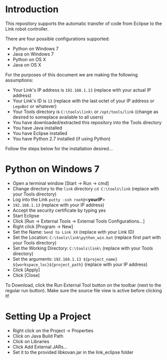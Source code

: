 Introduction
====

This repository supports the automatic transfer of code from Eclipse to the Link robot controller.

There are four possible configurations supported:
* Python on Windows 7
* Java on Windows 7
* Python on OS X
* Java on OS X

For the purposes of this document we are making the following assumptions:
* Your Link's IP address is `192.168.1.13` (replace with your actual IP address)
* Your Link's ID is `13` (replace with the last octet of your IP address or `LegoBot` or whatever)
* Your Tools directory is `C:\tools\link\` or `/opt/tools/link` (change as desired to someplace available to all users)
* You have downloaded/extracted this repository into the Tools directory
* You have Java installed
* You have Eclipse installed
* You have Python 2.7 installed (if using Python)

Follow the steps below for the installation desired...

Python on Windows 7
====

* Open a terminal window [Start -> Run -> cmd]
* Change directory to the `link` directory `cd C:\tools\link` (replace with your Tools directory)
* Log into the Link `putty -ssh root@`<**yourIP**>
* `192.168.1.13` (replace with your IP address) 
* Accept the security certificate by typing yes 
* Start Eclipse
* Click [Run -> External Tools -> External Tools Configurations...]
* Right click [Program -> New]
* Set the Name: `Send to Link XX` (replace with your Link ID)
* Set the Location: `C:\tools\link\python_win.bat` (replace first part with your Tools directory)
* Set the Working Directory: `C:\tools\link\` (replace with your Tools directory)
* Set the arguments: `192.168.1.13 ${project_name} ${workspace_loc}${project_path}` (replace with your IP address)
* Click [Apply]
* Click [Close]

To Download, click the Run External Tool button on the toolbar (next to the regular run button). Make sure the source file view is active before clicking it!

Setting Up a Project
====================

* Right click on the Project -> Properties
* Click on Java Build Path
* Click on Libraries
* Click Add External JARs...
* Set it to the provided libkovan.jar in the link\_eclipse folder
